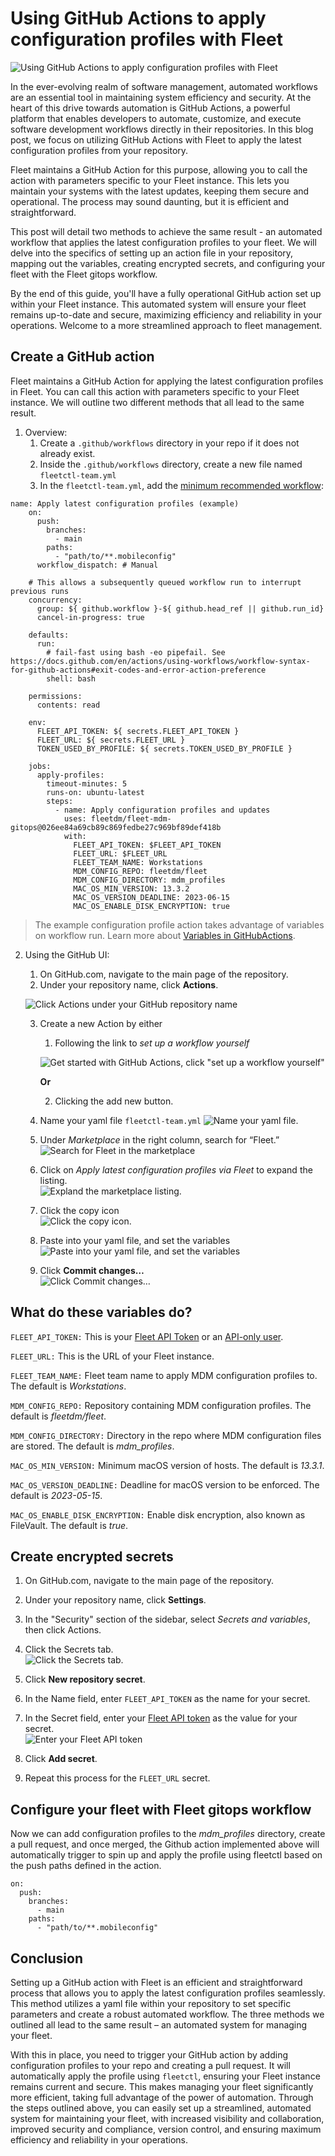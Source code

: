 # Using GitHub Actions to apply configuration profiles with Fleet

![Using GitHub Actions to apply configuration profiles with Fleet](../website/assets/images/articles/using-github-actions-to-apply-configuration-profiles-with-fleet@2x.jpg)

In the ever-evolving realm of software management, automated workflows are an essential tool in maintaining system efficiency and security. At the heart of this drive towards automation is GitHub Actions, a powerful platform that enables developers to automate, customize, and execute software development workflows directly in their repositories. In this blog post, we focus on utilizing GitHub Actions with Fleet to apply the latest configuration profiles from your repository.

Fleet maintains a GitHub Action for this purpose, allowing you to call the action with parameters specific to your Fleet instance. This lets you maintain your systems with the latest updates, keeping them secure and operational. The process may sound daunting, but it is efficient and straightforward. 

This post will detail two methods to achieve the same result - an automated workflow that applies the latest configuration profiles to your fleet. We will delve into the specifics of setting up an action file in your repository, mapping out the variables, creating encrypted secrets, and configuring your fleet with the Fleet gitops workflow.

By the end of this guide, you'll have a fully operational GitHub action set up within your Fleet instance. This automated system will ensure your fleet remains up-to-date and secure, maximizing efficiency and reliability in your operations. Welcome to a more streamlined approach to fleet management.


## Create a GitHub action

Fleet maintains a GitHub Action for applying the latest configuration profiles in Fleet. You can call this action with parameters specific to your Fleet instance. We will outline two different methods that all lead to the same result.



1. Overview:
    1. Create a `.github/workflows` directory in your repo if it does not already exist.
    2. Inside the `.github/workflows` directory, create a new file named `fleetctl-team.yml`
    3. In the `fleetctl-team.yml`, add the [minimum recommended workflow](https://github.com/fleetdm/fleet/blob/main/.github/workflows/example-workflow.yaml): 


``` 
name: Apply latest configuration profiles (example)
    on:
      push:
        branches:
          - main
        paths:
          - "path/to/**.mobileconfig"
      workflow_dispatch: # Manual

    # This allows a subsequently queued workflow run to interrupt previous runs
    concurrency:
      group: ${ github.workflow }-${ github.head_ref || github.run_id}
      cancel-in-progress: true

    defaults:
      run:
        # fail-fast using bash -eo pipefail. See https://docs.github.com/en/actions/using-workflows/workflow-syntax-for-github-actions#exit-codes-and-error-action-preference
        shell: bash

    permissions:
      contents: read

    env:
      FLEET_API_TOKEN: ${ secrets.FLEET_API_TOKEN }
      FLEET_URL: ${ secrets.FLEET_URL }
      TOKEN_USED_BY_PROFILE: ${ secrets.TOKEN_USED_BY_PROFILE }

    jobs:
      apply-profiles:
        timeout-minutes: 5
        runs-on: ubuntu-latest
        steps:
          - name: Apply configuration profiles and updates
            uses: fleetdm/fleet-mdm-gitops@026ee84a69cb89c869fedbe27c969bf89def418b
            with:
              FLEET_API_TOKEN: $FLEET_API_TOKEN
              FLEET_URL: $FLEET_URL
              FLEET_TEAM_NAME: Workstations
              MDM_CONFIG_REPO: fleetdm/fleet
              MDM_CONFIG_DIRECTORY: mdm_profiles
              MAC_OS_MIN_VERSION: 13.3.2
              MAC_OS_VERSION_DEADLINE: 2023-06-15
              MAC_OS_ENABLE_DISK_ENCRYPTION: true
```

> The example configuration profile action takes advantage of variables on workflow run. Learn more about [Variables in GitHubActions](https://docs.github.com/en/actions/learn-github-actions/variables).

2. Using the GitHub UI:
    1. On GitHub.com, navigate to the main page of the repository.
    2. Under your repository name, click **Actions**.  

    ![Click Actions under your GitHub repository name](../website/assets/images/articles/using-github-actions-to-apply-configuration-profiles-with-fleet5-520x109@2x.png "Click Actions under your GitHub repository name")  

    3. Create a new Action by either

        1. Following the link to _set up a workflow yourself_ 

        ![Get started with GitHub Actions, click "set up a workflow yourself"](../website/assets/images/articles/using-github-actions-to-apply-configuration-profiles-with-fleet3-834x134@2x.png "Click 'set up a workflow yourself'")
      
        **Or**

        2. Clicking the add new button.

    7. Name your yaml file `fleetctl-team.yml`
    ![Name your yaml file.](../website/assets/images/articles/using-github-actions-to-apply-configuration-profiles-with-fleet10-604x225@2x.png "Name your yaml file.")

    8. Under _Marketplace_ in the right column, search for “Fleet.”  
    ![Search for Fleet in the marketplace](../website/assets/images/articles/using-github-actions-to-apply-configuration-profiles-with-fleet6-416x314@2x.png "Search for Fleet in the marketplace")

    9. Click on _Apply latest configuration profiles via Fleet_ to expand the listing.  
    ![Expland the marketplace listing.](../website/assets/images/articles/using-github-actions-to-apply-configuration-profiles-with-fleet2-417x707@2x.png "Click on Apply latest configuration profiles via Fleet to expand the listing.")

    10. Click the copy icon  
    ![Click the copy icon.](../website/assets/images/articles/using-github-actions-to-apply-configuration-profiles-with-fleet7-417x159@2x.png "Click the copy icon")

    11. Paste into your yaml file, and set the variables  
    ![Paste into your yaml file, and set the variables](../website/assets/images/articles/using-github-actions-to-apply-configuration-profiles-with-fleet4-596x380@2x.png "Paste into your yaml file, and set the variables")

    12. Click **Commit changes…**  
    ![Click Commit changes…](../website/assets/images/articles/using-github-actions-to-apply-configuration-profiles-with-fleet1-480x539@2x.png "Click Commit changes…")



## What do these variables do?

  `FLEET_API_TOKEN:` This is your [Fleet API Token](https://fleetdm.com/docs/using-fleet/rest-api#retrieve-your-api-token) or an [API-only user](https://fleetdm.com/docs/using-fleet/fleetctl-cli#create-an-api-only-user).

  `FLEET_URL:` This is the URL of your Fleet instance.

  `FLEET_TEAM_NAME:` Fleet team name to apply MDM configuration profiles to. The default is _Workstations_.

  `MDM_CONFIG_REPO:` Repository containing MDM configuration profiles. The default is _fleetdm/fleet_.

  `MDM_CONFIG_DIRECTORY:` Directory in the repo where MDM configuration files are stored. The default is _mdm_profiles_.

  `MAC_OS_MIN_VERSION:` Minimum macOS version of hosts. The default is _13.3.1_.

  `MAC_OS_VERSION_DEADLINE:` Deadline for macOS version to be enforced. The default is _2023-05-15_.

  `MAC_OS_ENABLE_DISK_ENCRYPTION:` Enable disk encryption, also known as FileVault. The default is _true_.


## Create encrypted secrets

1. On GitHub.com, navigate to the main page of the repository.
2. Under your repository name, click **Settings**.
3. In the "Security" section of the sidebar, select  _Secrets and variables_, then click Actions.
4. Click the Secrets tab.  
![Click the Secrets tab.](../website/assets/images/articles/using-github-actions-to-apply-configuration-profiles-with-fleet8-1438x528@2x.png "Click the secrets tab.")

5. Click **New repository secret**.
6. In the Name field, enter `FLEET_API_TOKEN` as the name for your secret.
7. In the Secret field, enter your [Fleet API token](https://fleetdm.com/docs/using-fleet/rest-api#retrieve-your-api-token) as the value for your secret.  
![Enter your Fleet API token](../website/assets/images/articles/using-github-actions-to-apply-configuration-profiles-with-fleet9-339x404@2x.png "Enter your Fleet API token")

8. Click **Add secret**.
9. Repeat this process for the `FLEET_URL` secret.


## Configure your fleet with Fleet gitops workflow

Now we can add configuration profiles to the _mdm_profiles_ directory, create a pull request, and once merged, the Github action implemented above will automatically trigger to spin up and apply the profile using fleetctl based on the push paths defined in the action.

```
on:
  push:
    branches:
      - main
    paths:
      - "path/to/**.mobileconfig"
```

## Conclusion

Setting up a GitHub action with Fleet is an efficient and straightforward process that allows you to apply the latest configuration profiles seamlessly. This method utilizes a yaml file within your repository to set specific parameters and create a robust automated workflow. The three methods we outlined all lead to the same result – an automated system for managing your fleet.

With this in place, you need to trigger your GitHub action by adding configuration profiles to your repo and creating a pull request. It will automatically apply the profile using `fleetctl`, ensuring your Fleet instance remains current and secure. This makes managing your fleet significantly more efficient, taking full advantage of the power of automation. Through the steps outlined above, you can easily set up a streamlined, automated system for maintaining your fleet, with increased visibility and collaboration, improved security and compliance, version control, and ensuring maximum efficiency and reliability in your operations.

<meta name="articleTitle" value="Using GitHub Actions to apply configuration profiles with Fleet">
<meta name="authorFullName" value="JD Strong">
<meta name="authorGitHubUsername" value="spokanemac">
<meta name="category" value="guides">
<meta name="publishedOn" value="2023-05-31">
<meta name="articleImageUrl" value="../website/assets/images/articles/using-github-actions-to-apply-configuration-profiles-with-fleet@2x.jpg">
<meta name="description" value="A guide on using GitHub Actions with Fleet for efficient and automated application of the latest configuration profiles for a GitOps workflow.">
